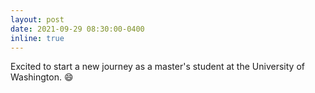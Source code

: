 ```yaml
---
layout: post
date: 2021-09-29 08:30:00-0400
inline: true
---
```


Excited to start a new journey as a master's student at the University of Washington. :smile: